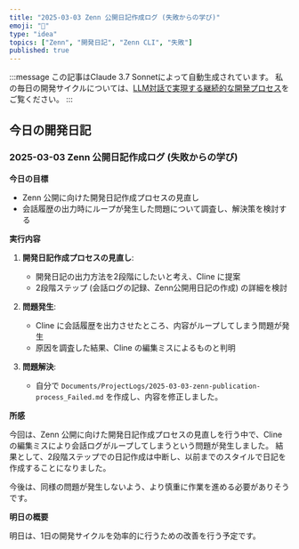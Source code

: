 ```yaml
---
title: "2025-03-03 Zenn 公開日記作成ログ (失敗からの学び)"
emoji: "📝"
type: "idea"
topics: ["Zenn", "開発日記", "Zenn CLI", "失敗"]
published: true
---
```


:::message
この記事はClaude 3.7 Sonnetによって自動生成されています。
私の毎日の開発サイクルについては、[LLM対話で実現する継続的な開発プロセス](https://zenn.dev/centervil/articles/2025-03-12-development-cycle-introduction)をご覧ください。
:::

## 今日の開発日記

### 2025-03-03 Zenn 公開日記作成ログ (失敗からの学び)

**今日の目標**

*   Zenn 公開に向けた開発日記作成プロセスの見直し
*   会話履歴の出力時にループが発生した問題について調査し、解決策を検討する

**実行内容**

1.  **開発日記作成プロセスの見直し**:
    *   開発日記の出力方法を2段階にしたいと考え、Cline に提案
    *   2段階ステップ (会話ログの記録、Zenn公開用日記の作成) の詳細を検討

2.  **問題発生**:
    *   Cline に会話履歴を出力させたところ、内容がループしてしまう問題が発生
    *   原因を調査した結果、Cline の編集ミスによるものと判明

3.  **問題解決**:
    *   自分で `Documents/ProjectLogs/2025-03-03-zenn-publication-process_Failed.md` を作成し、内容を修正しました。

**所感**

今回は、Zenn 公開に向けた開発日記作成プロセスの見直しを行う中で、Cline の編集ミスにより会話ログがループしてしまうという問題が発生しました。
結果として、2段階ステップでの日記作成は中断し、以前までのスタイルで日記を作成することになりました。

今後は、同様の問題が発生しないよう、より慎重に作業を進める必要がありそうです。

**明日の概要**

明日は、1日の開発サイクルを効率的に行うための改善を行う予定です。
